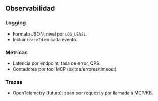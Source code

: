 ## Observabilidad

### Logging
- Formato JSON, nivel por `LOG_LEVEL`.
- Incluir `traceId` en cada evento.

### Métricas
- Latencia por endpoint, tasa de error, QPS.
- Contadores por tool MCP (éxitos/errores/timeout).

### Trazas
- OpenTelemetry (futuro): span por request y por llamada a MCP/KB.


